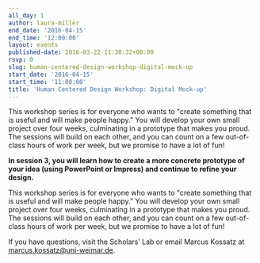 ```yaml
---
all_day: 1
author: laura-miller
end_date: '2016-04-15'
end_time: '12:00:00'
layout: events
published-date: 2016-03-22 11:30:32+00:00
rsvp: 0
slug: human-centered-design-workshop-digital-mock-up
start_date: '2016-04-15'
start_time: '11:00:00'
title: 'Human Centered Design Workshop: Digital Mock-up'
---
```













This workshop series is for everyone who wants to "create something that is useful and will make people happy.” You will develop your own small project over four weeks, culminating in a prototype that makes you proud.  The sessions will build on each other, and you can count on a few out-of-class hours of work per week, but we promise to have a lot of fun!

**In session 3, you will learn how to create a more concrete prototype of your idea (using PowerPoint or Impress) and continue to refine your design.**














This workshop series is for everyone who wants to "create something that is useful and will make people happy.” You will develop your own small project over four weeks, culminating in a prototype that makes you proud.  The sessions will build on each other, and you can count on a few out-of-class hours of work per week, but we promise to have a lot of fun!














If you have questions, visit the Scholars’ Lab or email Marcus Kossatz at [marcus.kossatz@uni-weimar.de](mailto:marcus.kossatz@uni-weimar.de).























